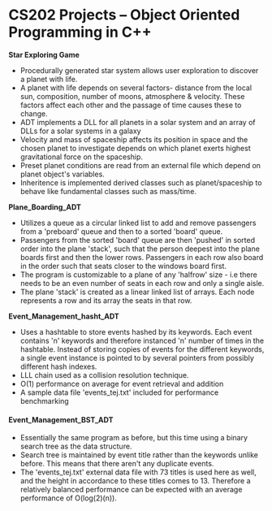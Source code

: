 # CS202 Projects – Object Oriented Programming in C++

**Star Exploring Game**

* Procedurally generated star system allows user exploration to discover a planet with life.
* A planet with life depends on several factors- distance from the local sun, composition, number of moons, atmosphere & velocity. These factors affect each other and the passage of time causes these to change.
* ADT implements a DLL for all planets in a solar system and an array of DLLs for a solar systems in a galaxy
* Velocity and mass of spaceship affects its position in space and the chosen planet to investigate depends on which planet exerts highest gravitational force on the spaceship.
* Preset planet conditions are read from an external file which depend on planet object's variables.
* Inheritence is implemented derived classes such as planet/spaceship to behave like fundamental classes such as mass/time. 

**Plane\_Boarding\_ADT**

- Utilizes a queue as a circular linked list to add and remove passengers from a &#39;preboard&#39; queue and then to a sorted &#39;board&#39; queue.
- Passengers from the sorted &#39;board&#39; queue are then &#39;pushed&#39; in sorted order into the plane &#39;stack&#39;, such that the person deepest into the plane boards first and then the lower rows. Passengers in each row also board in the order such that seats closer to the windows board first.
- The program is customizable to a plane of any &#39;halfrow&#39; size - i.e there needs to be an even number of seats in each row and only a single aisle.
- The plane &#39;stack&#39; is created as a linear linked list of arrays. Each node represents a row and its array the seats in that row.

**Event\_Management\_hasht\_ADT**

- Uses a hashtable to store events hashed by its keywords. Each event contains &#39;n&#39; keywords and therefore instanced &#39;n&#39; number of times in the hashtable. Instead of storing copies of events for the different keywords, a single event instance is pointed to by several pointers from possibly different hash indexes.
- LLL chain used as a collision resolution technique.
- O(1) performance on average for event retrieval and addition
- A sample data file &#39;events\_tej.txt&#39; included for performance benchmarking

#### **Event\_Management\_BST\_ADT**

- Essentially the same program as before, but this time using a binary search tree as the data structure.
- Search tree is maintained by event title rather than the keywords unlike before. This means that there aren&#39;t any duplicate events.
- The &#39;events\_tej.txt&#39; external data file with 73 titles is used here as well, and the height in accordance to these titles comes to 13. Therefore a relatively balanced performance can be expected with an average performance of O(log(2)(n)).
